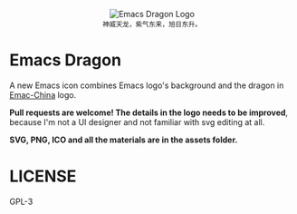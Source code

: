 <p align="center">
  <img src="assets/emacs" alt="Emacs Dragon Logo"><br>
  <sub>神威天龙，紫气东来，旭日东升。</sub>
</p>


# Emacs Dragon
A new Emacs icon combines Emacs logo's background and the dragon in [Emac-China](https://emacs-china.org) logo.

**Pull requests are welcome! The details in the logo needs to be improved**, because I'm not a UI designer and not familiar with svg editing at all.

**SVG, PNG, ICO and all the materials are in the assets folder.**

# LICENSE
GPL-3
